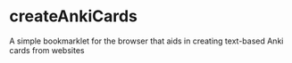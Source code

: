 # createAnkiCards
A simple bookmarklet for the browser that aids in creating text-based Anki cards from websites
